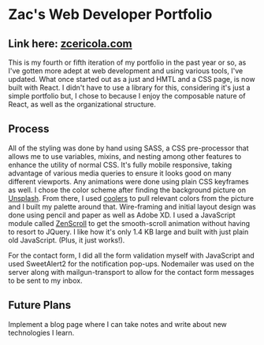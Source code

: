 # Zac's Web Developer Portfolio

## Link here: [zcericola.com](http://www.zcericola.com)

This is my fourth or fifth iteration of my portfolio in the past year or so, as I've gotten more adept at web development and using various tools, I've updated. What once started out as a just and HMTL and a CSS page, is now built with React. I didn't have to use a library for this, considering it's just a simple portfolio but, I chose to because I enjoy the composable nature of React, as well as the organizational structure. 

## Process
All of the styling was done by hand using SASS, a CSS pre-processor that allows me to use variables, mixins, and nesting among other features to enhance the utility of normal CSS. It's fully mobile responsive, taking advantage of various media queries to ensure it looks good on many different viewports. Any animations were done using plain CSS keyframes as well. I chose the color scheme after finding the background picture on [Unsplash](https://www.unsplash.com). From there, I used [coolers](https://www.coolors.co) to pull relevant colors from the picture and I built my palette around that. Wire-framing and initial layout design was done using pencil and paper as well as Adobe XD. I used a JavaScript module called [ZenScroll](https://github.com/zengabor/zenscroll) to get the smooth-scroll animation without having to resort to JQuery. I like how it's only 1.4 KB large and built with just plain old JavaScript. (Plus, it just works!). 

For the contact form, I did all the form validation myself with JavaScript and used SweetAlert2 for the notification pop-ups. Nodemailer was used on the server along with mailgun-transport to allow for the contact form messages to be sent to my inbox. 

## Future Plans
Implement a blog page where I can take notes and write about new technologies I learn.

